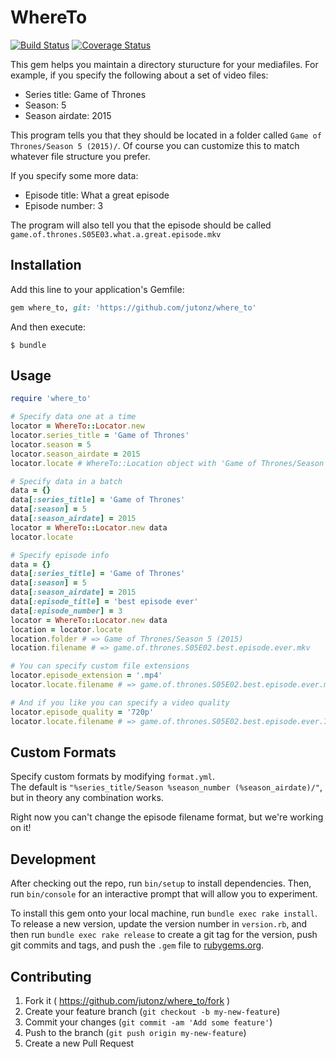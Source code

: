 # WhereTo 
[![Build Status](https://travis-ci.org/jutonz/where_to.svg)](https://travis-ci.org/jutonz/where_to)
[![Coverage Status](https://coveralls.io/repos/jutonz/where_to/badge.svg?branch=master)](https://coveralls.io/r/jutonz/where_to?branch=master)

This gem helps you maintain a directory sturucture for your mediafiles. For example, if you specify the following about a set of video files:  
* Series title: Game of Thrones
* Season: 5
* Season airdate: 2015  

This program tells you that they should be located in a folder called `Game of Thrones/Season 5 (2015)/`. Of course you can customize this to match whatever file structure you prefer.

If you specify some more data:
* Episode title: What a great episode
* Episode number: 3

The program will also tell you that the episode should be called `game.of.thrones.S05E03.what.a.great.episode.mkv`

## Installation

Add this line to your application's Gemfile:

```ruby
gem where_to, git: 'https://github.com/jutonz/where_to'
```

And then execute:

    $ bundle

## Usage

```ruby
require 'where_to'

# Specify data one at a time
locator = WhereTo::Locator.new 
locator.series_title = 'Game of Thrones'
locator.season = 5
locator.season_airdate = 2015
locator.locate # WhereTo::Location object with 'Game of Thrones/Season 5 (2015)/'

# Specify data in a batch
data = {}
data[:series_title] = 'Game of Thrones'
data[:season] = 5
data[:season_airdate] = 2015
locator = WhereTo::Locator.new data
locator.locate

# Specify episode info
data = {}
data[:series_title] = 'Game of Thrones'
data[:season] = 5
data[:season_airdate] = 2015
data[:episode_title] = 'best episode ever'
data[:episode_number] = 3
locator = WhereTo::Locator.new data
location = locator.locate
location.folder # => Game of Thrones/Season 5 (2015)
location.filename # => game.of.thrones.S05E02.best.episode.ever.mkv

# You can specify custom file extensions
locator.episode_extension = '.mp4'
locator.locate.filename # => game.of.thrones.S05E02.best.episode.ever.mp4

# And if you like you can specify a video quality
locator.episode_quality = '720p'
locator.locate.filename # => game.of.thrones.S05E02.best.episode.ever.720p.mkv
```

## Custom Formats
Specify custom formats by modifying `format.yml`.  
The default is `"%series_title/Season %season_number (%season_airdate)/"`, but in theory any combination works.

Right now you can't change the episode filename format, but we're working on it!

## Development

After checking out the repo, run `bin/setup` to install dependencies. Then, run `bin/console` for an interactive prompt that will allow you to experiment.

To install this gem onto your local machine, run `bundle exec rake install`. To release a new version, update the version number in `version.rb`, and then run `bundle exec rake release` to create a git tag for the version, push git commits and tags, and push the `.gem` file to [rubygems.org](https://rubygems.org).

## Contributing

1. Fork it ( https://github.com/jutonz/where_to/fork )
2. Create your feature branch (`git checkout -b my-new-feature`)
3. Commit your changes (`git commit -am 'Add some feature'`)
4. Push to the branch (`git push origin my-new-feature`)
5. Create a new Pull Request
